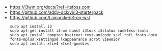 - https://i3wm.org/docs/?ref=itsfoss.com
- https://github.com/addy-dclxvi/i3-starterpack
- https://github.com/Lamarcke/i3-on-wsl
  ```
  sudo apt install i3
  sudo apt-get install i3-wm dunst i3lock i3status suckless-tools
  sudo apt install compton hsetroot rxvt-unicode xsel rofi fonts-noto fonts-mplus xsettingsd lxappearance scrot viewnior
  sudo apt install xfce4 xfce4-goodies
  ```
